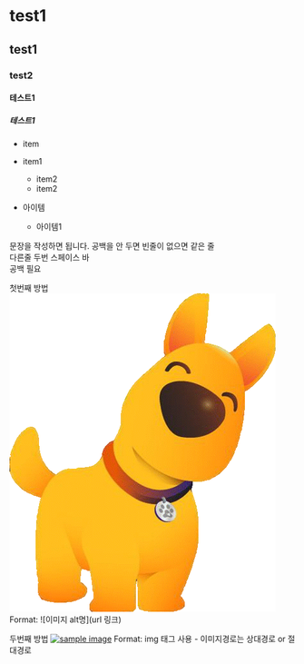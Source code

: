 # test1
## test1
### test2
#### 테스트1
##### 테스트1

* item
* item1
  * item2
  * item2

* 아이템
  * 아이템1

문장을 작성하면 됩니다. 
공백을 안 두면 빈줄이 없으면 같은 줄  
다른줄 두번 스페이스 바  
공백 필요

첫번째 방법 
![Github logo](그림1.gif) 
Format: ![이미지 alt명](url 링크) 

두번째 방법 
<a href="#"><img src="https://github.com/hellopuppy-docs/test/photo_2023-03-27_23-41-59.jpg" width="100px" alt="sample image"></a> 
Format: img 태그 사용 - 이미지경로는 상대경로 or 절대경로

